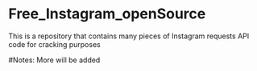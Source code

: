 # Free_Instagram_openSource
This is a repository that contains many pieces of Instagram requests API code for cracking purposes

#Notes:
More will be added 
